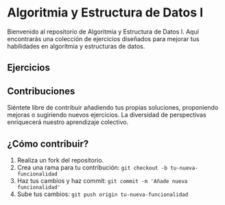 # Algoritmia y Estructura de Datos I

Bienvenido al repositorio de Algoritmia y Estructura de Datos I. Aquí encontrarás una colección de ejercicios diseñados para mejorar tus habilidades en algorítmia y estructuras de datos.

## Ejercicios

## Contribuciones

Siéntete libre de contribuir añadiendo tus propias soluciones, proponiendo mejoras o sugiriendo nuevos ejercicios. La diversidad de perspectivas enriquecerá nuestro aprendizaje colectivo.

## ¿Cómo contribuir?

1. Realiza un fork del repositorio.
2. Crea una rama para tu contribución: `git checkout -b tu-nueva-funcionalidad`
3. Haz tus cambios y haz commit: `git commit -m 'Añade nueva funcionalidad'`
4. Sube tus cambios: `git push origin tu-nueva-funcionalidad`
